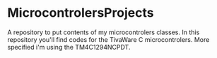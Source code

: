 # MicrocontrolersProjects

A repository to put contents of my microcontrolers classes.
In this repository you'll find codes for the TivaWare C microcontrolers.
More specified i'm using the TM4C1294NCPDT.
